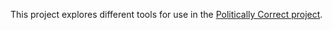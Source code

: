 This project explores different tools for use in the [Politically Correct project](https://github.com/caowens/politically-correct).
